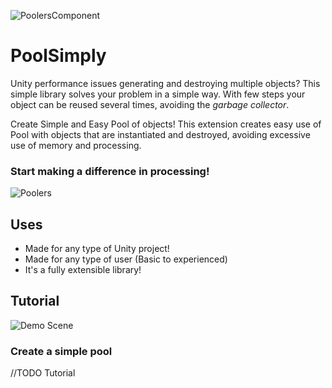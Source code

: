 ![PoolersComponent](https://github.com/ExpressoBits/PoolSimply/blob/master/PoolSimply-Editor/Resources/Pool.png)
# PoolSimply

Unity performance issues generating and destroying multiple objects?
This simple library solves your problem in a simple way. With few steps your object can be reused several times, avoiding the *garbage collector*.

Create Simple and Easy Pool of objects! This extension creates easy use of Pool with objects that are instantiated and destroyed, avoiding excessive use of memory and processing.

### Start making a difference in processing!
![Poolers](https://github.com/ExpressoBits/PoolSimply/blob/master/Docs/poolers.png)

## Uses

- Made for any type of Unity project!
- Made for any type of user (Basic to experienced)
- It's a fully extensible library!

## Tutorial

![Demo Scene](https://github.com/ExpressoBits/PoolSimply/blob/master/Docs/Scene.gif)

### Create a simple pool

//TODO Tutorial



